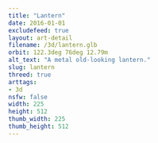 ```yaml
---
title: "Lantern"
date: 2016-01-01
excludefeed: true
layout: art-detail
filename: /3d/lantern.glb
orbit: 122.3deg 76deg 12.79m
alt_text: "A metal old-looking lantern."
slug: lantern
threed: true
arttags:
- 3d
nsfw: false
width: 225
height: 512
thumb_width: 225
thumb_height: 512
---
```

